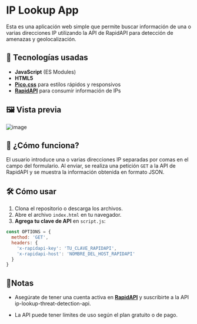 # IP Lookup App

Esta es una aplicación web simple que permite buscar información de una o varias direcciones IP utilizando la API de RapidAPI para detección de amenazas y geolocalización.

## 🚀 Tecnologías usadas

- **JavaScript** (ES Modules)
- **HTML5**
- **[Pico.css](https://picocss.com/)** para estilos rápidos y responsivos
- **[RapidAPI](https://rapidapi.com/)** para consumir información de IPs

## 🖼️ Vista previa

![image](https://github.com/user-attachments/assets/7d99ef8f-daac-4493-8b69-c0ab226c5674)


## 🧠 ¿Cómo funciona?

El usuario introduce una o varias direcciones IP separadas por comas en el campo del formulario. Al enviar, se realiza una petición `GET` a la API de RapidAPI y se muestra la información obtenida en formato JSON.


## 🛠️ Cómo usar

1. Clona el repositorio o descarga los archivos.
2. Abre el archivo `index.html` en tu navegador.
3. **Agrega tu clave de API** en `script.js`:

```js
const OPTIONS = {
  method: 'GET',
  headers: {
    'x-rapidapi-key': 'TU_CLAVE_RAPIDAPI',
    'x-rapidapi-host': 'NOMBRE_DEL_HOST_RAPIDAPI'
  }
}
```

## 📌Notas

- Asegúrate de tener una cuenta activa en **[RapidAPI](https://rapidapi.com/hub)** y suscribirte a la API ip-lookup-threat-detection-api.

- La API puede tener límites de uso según el plan gratuito o de pago.
